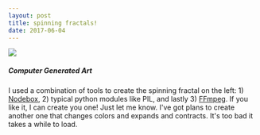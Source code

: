 ```yaml
---
layout: post
title: spinning fractals!
date: 2017-06-04
---
```


<div class="container-fluid">
	<div class="row">
		<div class = "col-md-6">
<img src="http://www.danjcook.com/images/fractal.gif" class="img-fluid">
	</div>
	<div class = "col-md-6">
<h5>Computer Generated Art</h5>
I used a combination of tools to create the spinning fractal on the left: 1) <a href="https://www.nodebox.net/code/index.php/Home">Nodebox</a>, 2) typical python modules like PIL, and lastly 3) <a href="http://ffmpeg.org/">FFmpeg</a>.  If you like it, I can create you one! Just let me know. I've got plans to create another one that changes colors and expands and contracts. It's too bad it takes a while to load. 
